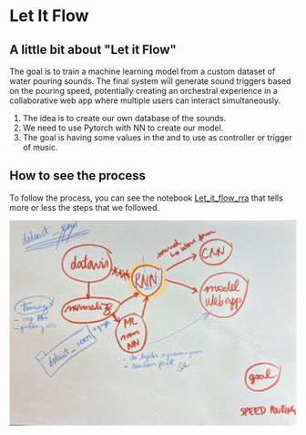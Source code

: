 # Let It Flow 
## A little bit about "Let it Flow"
The goal is to train a machine learning model from a custom dataset of water pouring sounds. The final system will generate sound triggers based on the pouring speed, potentially creating an orchestral experience in a collaborative web app where multiple users can interact simultaneously.
1. The idea is to create our own database of the sounds.
2. We need to use Pytorch with NN to create our model.
3. The goal is having some values in the and to use as controller or trigger of music.


## How to see the process
To follow the process, you can see the notebook [Let_it_flow_rra](PPT-let-it-flow.ipynb) that tells more or less the steps that we followed.

![](IMG_9501.jpg)